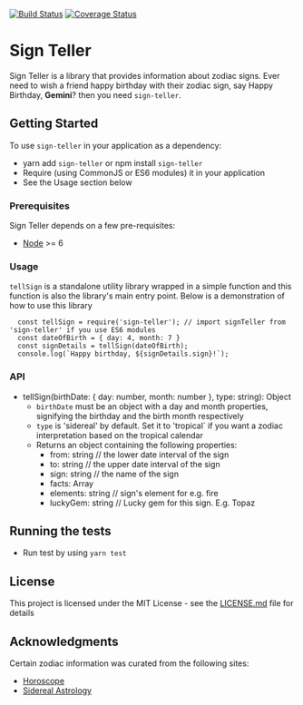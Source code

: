 [![Build Status](https://travis-ci.org/micah-akpan/sign-teller.svg?branch=develop)](https://travis-ci.org/micah-akpan/sign-teller) [![Coverage Status](https://coveralls.io/repos/github/micah-akpan/sign-teller/badge.svg?branch=develop)](https://coveralls.io/github/micah-akpan/sign-teller?branch=develop)


# Sign Teller

Sign Teller is a library that provides information about zodiac signs. 
Ever need to wish a friend happy birthday with their zodiac sign, say Happy Birthday, **Gemini**? then you need `sign-teller`.

## Getting Started
To use `sign-teller` in your application as a dependency:
- yarn add `sign-teller` or npm install `sign-teller`
- Require (using CommonJS or ES6 modules) it in your application
- See the Usage section below

### Prerequisites
Sign Teller depends on a few pre-requisites:
- [Node](https://nodejs.org/docs/latest-v11.x/api/) >= 6


### Usage
`tellSign` is a standalone utility library wrapped in a simple function and this function is also the library's main entry point.
Below is a demonstration of how to use this library
```
  const tellSign = require('sign-teller'); // import signTeller from 'sign-teller' if you use ES6 modules
  const dateOfBirth = { day: 4, month: 7 }
  const signDetails = tellSign(dateOfBirth);
  console.log(`Happy birthday, ${signDetails.sign}!`);
```

### API
- tellSign(birthDate: { day: number, month: number }, type: string): Object
  - `birthDate` must be an object with a day and month properties, signifying the birthday and the birth month respectively
  - `type` is 'sidereal' by default. Set it to 'tropical` if you want a zodiac interpretation based on the tropical calendar
  - Returns an object containing the following properties:
    - from: string // the lower date interval of the sign
    - to: string // the upper date interval of the sign
    - sign: string // the name of the sign
    - facts: Array<string>
    - elements: string // sign's element for e.g. fire
    - luckyGem: string // Lucky gem for this sign. E.g. Topaz

## Running the tests
- Run test by using `yarn test`

## License
This project is licensed under the MIT License - see the [LICENSE.md](LICENSE) file for details

## Acknowledgments
Certain zodiac information was curated from the following sites:
* [Horoscope](https://www.horoscope.com/zodiac-signs)
* [Sidereal Astrology](https://thoughtcatalog.com/january-nelson/2019/01/sidereal-astrology/)
